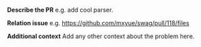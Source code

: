 **Describe the PR**
e.g. add cool parser.

**Relation issue**
e.g. https://github.com/mxyue/swag/pull/118/files

**Additional context**
Add any other context about the problem here.
